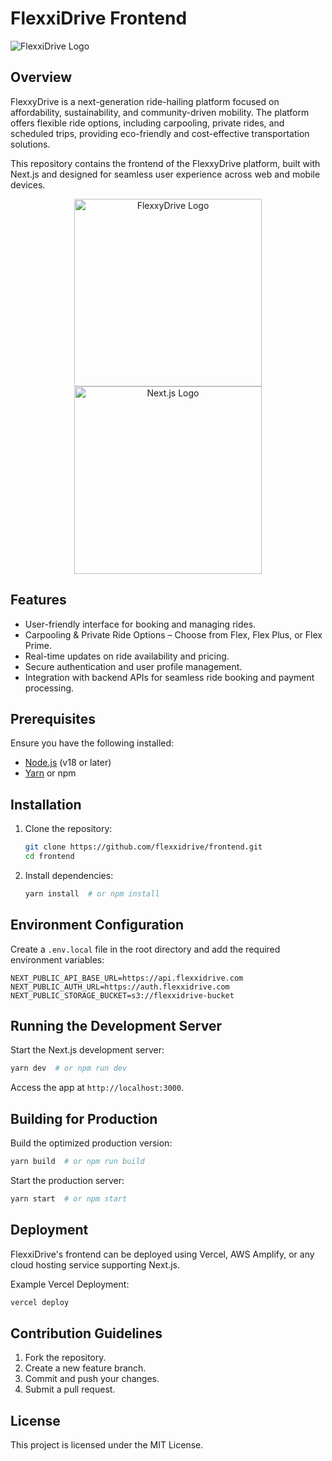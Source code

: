 # FlexxiDrive Frontend

![FlexxiDrive Logo](https://flexxydrive.com/logo2.svg)

## Overview

FlexxyDrive is a next-generation ride-hailing platform focused on affordability, sustainability, and community-driven mobility. The platform offers flexible ride options, including carpooling, private rides, and scheduled trips, providing eco-friendly and cost-effective transportation solutions.

This repository contains the frontend of the FlexxyDrive platform, built with Next.js and designed for seamless user experience across web and mobile devices.


<p align="center">
  <img src="https://miro.medium.com/v2/resize:fit:1200/0*bEOtfBmYyH9TJits.png" alt="FlexxyDrive Logo" width="300"/>
  <img src="https://static-00.iconduck.com/assets.00/nextjs-icon-512x309-yynfidez.png" alt="Next.js Logo" width="300"/>
</p>

## Features

- User-friendly interface for booking and managing rides.
- Carpooling & Private Ride Options – Choose from Flex, Flex Plus, or Flex Prime.
- Real-time updates on ride availability and pricing.
- Secure authentication and user profile management.
- Integration with backend APIs for seamless ride booking and payment processing.

## Prerequisites

Ensure you have the following installed:

- [Node.js](https://nodejs.org/) (v18 or later)
- [Yarn](https://yarnpkg.com/) or npm

## Installation

1. Clone the repository:

   ```sh
   git clone https://github.com/flexxidrive/frontend.git
   cd frontend
   ```

2. Install dependencies:
   ```sh
   yarn install  # or npm install
   ```

## Environment Configuration

Create a `.env.local` file in the root directory and add the required environment variables:

```env
NEXT_PUBLIC_API_BASE_URL=https://api.flexxidrive.com
NEXT_PUBLIC_AUTH_URL=https://auth.flexxidrive.com
NEXT_PUBLIC_STORAGE_BUCKET=s3://flexxidrive-bucket
```

## Running the Development Server

Start the Next.js development server:

```sh
yarn dev  # or npm run dev
```

Access the app at `http://localhost:3000`.

## Building for Production

Build the optimized production version:

```sh
yarn build  # or npm run build
```

Start the production server:

```sh
yarn start  # or npm start
```

## Deployment

FlexxiDrive's frontend can be deployed using Vercel, AWS Amplify, or any cloud hosting service supporting Next.js.

Example Vercel Deployment:

```sh
vercel deploy
```

## Contribution Guidelines

1. Fork the repository.
2. Create a new feature branch.
3. Commit and push your changes.
4. Submit a pull request.

## License

This project is licensed under the MIT License.
